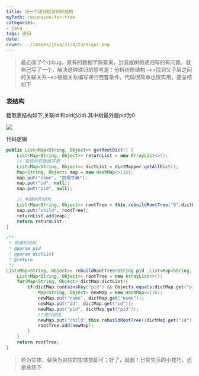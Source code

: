 ```yaml
---
title: 记一个递归封装树形结构
myPath: recursion-for-tree
categories:
- java
tags: 递归
date:
cover: ../images/java/21/4/23/digui.png
---
```



> 最近改了个小bug，原有的数据字典查询，封装成树的递归写的有问题，就自己写了一个，解决这种递归的思考是：分析树形结构-->>找到父子层之间的关联关系-->>根据关系编写递归嵌套条件。代码很简单也很实用，遂总结如下

### 表结构

截取表结构如下,关联id 和pid(父id).其中树最外层pid为0

![](https://s1.ax1x.com/2020/05/28/tVoaLT.png)

代码逻辑

```java
public List<Map<String, Object>> getRootDict() {
	List<Map<String, Object>> returnList = new ArrayList<>();
	// 查询所有数据字典
	List<Map<String, Object>> dictList = dictMapper.getAllDict();
	Map<String, Object> map = new HashMap<>(16);
	map.put("name", "数据字典");
	map.put("id", null);
	map.put("pid", null);

	// 构建树形结构
	List<Map<String, Object>> rootTree = this.rebuildRootTree("0",dictList);
	map.put("child", rootTree);
	returnList.add(map);
	return returnList;
}

/**
 * 构建树结构
 * @param pid
 * @param dictList
 * @return
 */
List<Map<String, Object>> rebuildRootTree(String pid ,List<Map<String, Object>> dictList){
	List<Map<String, Object>> rootTree = new ArrayList<>();
	for(Map<String, Object> dictMap:dictList){
		if(dictMap.containsKey("pid") && Objects.equals(dictMap.get("pid").toString(),pid)) {
			Map<String, Object> newMap = new HashMap<>(16);
			newMap.put("name", dictMap.get("name"));
			newMap.put("id", dictMap.get("id"));
			newMap.put("pid", dictMap.get("pid"));
			//递归调用
			newMap.put("child",this.rebuildRootTree((dictMap.get("id")).toString(),dictList));
			rootTree.add(newMap);
		}
	}
	return rootTree;
}
```

> 若为实体，替换为对应的实体类即可；好了，就酱！日常生活的小技巧，还是总结下
